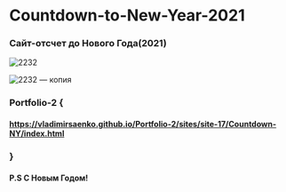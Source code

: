 # Countdown-to-New-Year-2021
 
### Сайт-отсчет до Нового Года(2021)

![2232](https://user-images.githubusercontent.com/56477695/118030345-d74eb980-b36d-11eb-89b7-fd866c110cdb.png)

![2232 — копия](https://user-images.githubusercontent.com/56477695/118030415-ec2b4d00-b36d-11eb-86b2-8954345c96e7.png)

### Portfolio-2 {

#### https://vladimirsaenko.github.io/Portfolio-2/sites/site-17/Countdown-NY/index.html

### }

#### P.S С Новым Годом!
